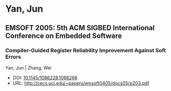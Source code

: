# Yan, Jun

## EMSOFT 2005: 5th ACM SIGBED International Conference on Embedded Software

### Compiler-Guided Register Reliability Improvement Against Soft Errors
Yan, Jun | Zhang, Wei
* DOI: [10.1145/1086228.1086266](https://doi.org/10.1145/1086228.1086266)
* URL: <http://cecs.uci.edu/~papers/emsoft0405/docs05/p203.pdf>

